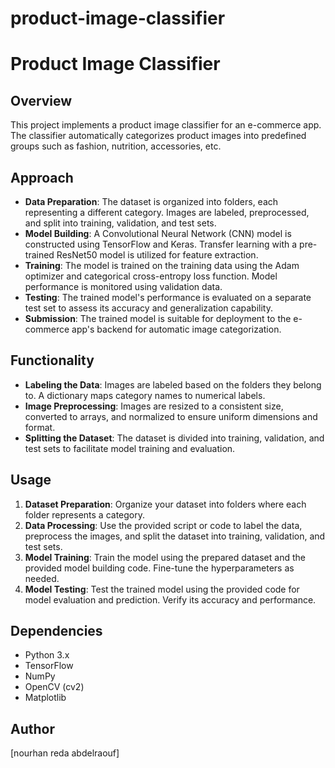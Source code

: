 # product-image-classifier
# Product Image Classifier

## Overview
This project implements a product image classifier for an e-commerce app. The classifier automatically categorizes product images into predefined groups such as fashion, nutrition, accessories, etc.

## Approach
- **Data Preparation**: The dataset is organized into folders, each representing a different category. Images are labeled, preprocessed, and split into training, validation, and test sets.
- **Model Building**: A Convolutional Neural Network (CNN) model is constructed using TensorFlow and Keras. Transfer learning with a pre-trained ResNet50 model is utilized for feature extraction.
- **Training**: The model is trained on the training data using the Adam optimizer and categorical cross-entropy loss function. Model performance is monitored using validation data.
- **Testing**: The trained model's performance is evaluated on a separate test set to assess its accuracy and generalization capability.
- **Submission**: The trained model is suitable for deployment to the e-commerce app's backend for automatic image categorization.

## Functionality
- **Labeling the Data**: Images are labeled based on the folders they belong to. A dictionary maps category names to numerical labels.
- **Image Preprocessing**: Images are resized to a consistent size, converted to arrays, and normalized to ensure uniform dimensions and format.
- **Splitting the Dataset**: The dataset is divided into training, validation, and test sets to facilitate model training and evaluation.

## Usage
1. **Dataset Preparation**: Organize your dataset into folders where each folder represents a category.
2. **Data Processing**: Use the provided script or code to label the data, preprocess the images, and split the dataset into training, validation, and test sets.
3. **Model Training**: Train the model using the prepared dataset and the provided model building code. Fine-tune the hyperparameters as needed.
4. **Model Testing**: Test the trained model using the provided code for model evaluation and prediction. Verify its accuracy and performance.

## Dependencies
- Python 3.x
- TensorFlow
- NumPy
- OpenCV (cv2)
- Matplotlib

## Author
[nourhan reda abdelraouf]


